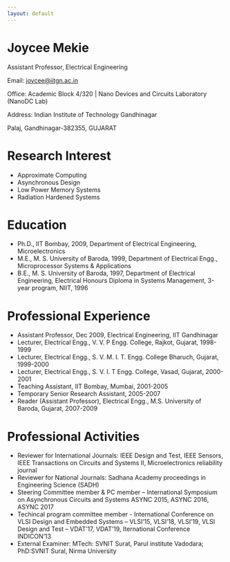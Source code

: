 ```yaml
---
layout: default
---
```


# Joycee Mekie

Assistant Professor, Electrical Engineering

Email: joycee@iitgn.ac.in

Office: Academic Block 4/320 | Nano Devices and Circuits Laboratory (NanoDC Lab)

Address: Indian Institute of Technology Gandhinagar

Palaj, Gandhinagar-382355, GUJARAT

# Research Interest
* Approximate Computing
* Asynchronous Design
* Low Power Memory Systems
* Radiation Hardened Systems

# Education
* Ph.D., IIT Bombay, 2009, Department of Electrical Engineering, Microelectronics
* M.E., M. S. University of Baroda, 1999, Department of Electrical Engg., Microprocessor Systems & Applications
* B.E., M. S. University of Baroda, 1997, Department of Electrical Engineering, Electrical Honours Diploma in Systems Management, 3-year program, NIIT, 1996

# Professional Experience
* Assistant Professor, Dec 2009, Electrical Engineering, IIT Gandhinagar
* Lecturer, Electrical Engg., V. V. P Engg. College, Rajkot, Gujarat, 1998-1999
* Lecturer, Electrical Engg., S. V. M. I. T. Engg. College Bharuch, Gujarat, 1999-2000
* Lecturer, Electrical Engg., S. V. I. T Engg. College, Vasad, Gujarat, 2000-2001
* Teaching Assistant, IIT Bombay, Mumbai, 2001-2005
* Temporary Senior Research Assistant, 2005-2007
* Reader (Assistant Professor), Electrical Engg., M.S. University of Baroda, Gujarat, 2007-2009

# Professional Activities
* Reviewer for International Journals: IEEE Design and Test, IEEE Sensors, IEEE Transactions on Circuits and Systems II, Microelectronics reliability journal
* Reviewer for National Journals: Sadhana Academy proceedings in Engineering Science (SADH)
* Steering Committee member & PC member – International Symposium on Asynchronous Circuits and Systems ASYNC 2015, ASYNC 2016, ASYNC 2017
* Techincal program committee member - International Conference on VLSI Design and Embedded Systems – VLSI’15, VLSI’18, VLSI’19, VLSI Design and Test – VDAT’17, VDAT’19, Iternational Conference INDICON’13
* External Examiner: MTech: SVNIT Surat, Parul institute Vadodara; PhD:SVNIT Sural, Nirma University
